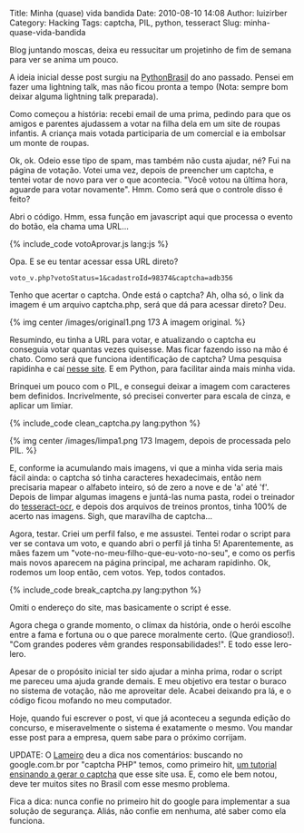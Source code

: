 Title: Minha (quase) vida bandida
Date: 2010-08-10 14:08
Author: luizirber
Category: Hacking
Tags: captcha, PIL, python, tesseract
Slug: minha-quase-vida-bandida

Blog juntando moscas, deixa eu ressucitar um projetinho de fim de semana
para ver se anima um pouco.

A ideia inicial desse post surgiu na [PythonBrasil][] do ano passado.
Pensei em fazer uma lightning talk, mas não ficou pronta a tempo (Nota:
sempre bom deixar alguma lightning talk preparada).

Como começou a história: recebi email de uma prima, pedindo para que os
amigos e parentes ajudassem a votar na filha dela em um site de roupas
infantis. A criança mais votada participaria de um comercial e ia
embolsar um monte de roupas.

Ok, ok. Odeio esse tipo de spam, mas também não custa ajudar, né? Fui na
página de votação. Votei uma vez, depois de preencher um captcha, e
tentei votar de novo para ver o que acontecia. "Você votou na última
hora, aguarde para votar novamente". Hmm. Como será que o controle disso
é feito?

Abri o código. Hmm, essa função em javascript aqui que processa o evento
do botão, ela chama uma URL...

{% include_code votoAprovar.js lang:js %}

Opa. E se eu tentar acessar essa URL direto?

    voto_v.php?votoStatus=1&cadastroId=98374&captcha=adb356

Tenho que acertar o captcha. Onde está o captcha? Ah, olha só, o link da
imagem é um arquivo captcha.php, será que dá para acessar direto? Deu.

{% img center /images/original1.png 173 A imagem original. %}

Resumindo, eu tinha a URL para votar, e atualizando o captcha eu
conseguia votar quantas vezes quisesse. Mas ficar fazendo isso na mão é
chato. Como será que funciona identificação de captcha? Uma pesquisa
rapidinha e caí [nesse site][]. E em Python, para facilitar ainda mais
minha vida.

Brinquei um pouco com o PIL, e consegui deixar a imagem com caracteres
bem definidos. Incrivelmente, só precisei converter para escala de
cinza, e aplicar um limiar.

{% include_code clean_captcha.py lang:python %}

{% img center /images/limpa1.png 173 Imagem, depois de processada pelo PIL. %}

E, conforme ia acumulando mais imagens, vi que a minha vida seria mais
fácil ainda: o captcha só tinha caracteres hexadecimais, então nem
precisaria mapear o alfabeto inteiro, só de zero a nove e de 'a' até
'f'. Depois de limpar algumas imagens e juntá-las numa pasta, rodei o
treinador do [tesseract-ocr][], e depois dos arquivos de treinos
prontos, tinha 100% de acerto nas imagens. Sigh, que maravilha de
captcha...

Agora, testar. Criei um perfil falso, e me assustei. Tentei rodar o
script para ver se contava um voto, e quando abri o perfil já tinha 5!
Aparentemente, as mães fazem um "vote-no-meu-filho-que-eu-voto-no-seu",
e como os perfis mais novos aparecem na página principal, me acharam
rapidinho. Ok, rodemos um loop então, cem votos. Yep, todos contados.

{% include_code break_captcha.py lang:python %}

Omiti o endereço do site, mas basicamente o script é esse.

Agora chega o grande momento, o clímax da história, onde o herói escolhe
entre a fama e fortuna ou o que parece moralmente certo. (Que
grandioso!). "Com grandes poderes vêm grandes responsabilidades!". E
todo esse lero-lero.

Apesar de o propósito inicial ter sido ajudar a minha prima, rodar o
script me pareceu uma ajuda grande demais. E meu objetivo era testar o
buraco no sistema de votação, não me aproveitar dele. Acabei deixando
pra lá, e o código ficou mofando no meu computador.

Hoje, quando fui escrever o post, vi que já aconteceu a segunda edição
do concurso, e miseravelmente o sistema é exatamente o mesmo. Vou mandar
esse post para a empresa, quem sabe para o próximo corrijam.

UPDATE: O [Lameiro][] deu a dica nos comentários: buscando no
google.com.br por "captcha PHP" temos, como primeiro hit,
[um tutorial ensinando a gerar o captcha][]
que esse site usa. E, como ele bem notou,
deve ter muitos sites no Brasil com esse mesmo problema.

Fica a dica: nunca confie no primeiro hit do google para implementar a
sua solução de segurança. Aliás, não confie em nenhuma, até saber como
ela funciona.

  [PythonBrasil]: http://www.pythonbrasil.org.br/
  [nesse site]: http://alwaysmovefast.com/2007/11/21/cracking-captchas-for-fun-and-profit/
  [tesseract-ocr]: http://code.google.com/p/tesseract-ocr/
  [Lameiro]: http://lameiro.wordpress.com
  [um tutorial ensinando a gerar o captcha]: http://www.numaboa.com/informatica/tutos/php/949-captcha
